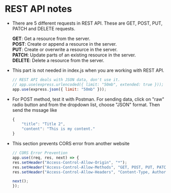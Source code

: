 # REST API notes

- There are 5 different requests in REST API. These are GET, POST, PUT, PATCH and DELETE requests.

  **GET**: Get a resource from the server. <br/>
  **POST**: Create or append a resource in the server. <br/>
  **PUT**: Create or overwrite a resource in the server. <br/>
  **PATCH**: Update parts of an existing resource in the server. <br/>
  **DELETE**: Delete a resource from the server.

- This part is not needed in index.js when you are working with REST API.

    ```javascript
    // REST API deals with JSON data, don't use it.
    // app.use(express.urlencoded({ limit: "50mb", extended: true }));
    app.use(express.json({ limit: "50mb" }));
    ```

- For POST method, test it with Postman. For sending data, click on "raw" radio button and from the dropdown list, choose "JSON" format. Then send the mssage like

    ```javascript
    {
        "title": "Title 2",
        "content": "This is my content."
    }
    ```

- This section prevents CORS error from another website
    ```javascript
    // CORS Error Prevention
    app.use((req, res, next) => {
    res.setHeader("Access-Control-Allow-Origin", "*");
    res.setHeader("Access-Control-Allow-Methods", "GET, POST, PUT, PATCH, DELETE");
    res.setHeader("Access-Control-Allow-Headers", "Content-Type, Authorization");

    next();
    });
    ```
